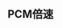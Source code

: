 <!--
 * @Author: xiuquanxu
 * @Company: kaochong
 * @Date: 2021-03-22 19:48:54
 * @LastEditors: xiuquanxu
 * @LastEditTime: 2021-03-22 19:49:19
-->
## PCM倍速